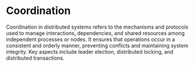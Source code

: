 # Coordination

Coordination in distributed systems refers to the mechanisms and protocols used to manage interactions, dependencies, and shared resources among independent processes or nodes. It ensures that operations occur in a consistent and orderly manner, preventing conflicts and maintaining system integrity. Key aspects include leader election, distributed locking, and distributed transactions.